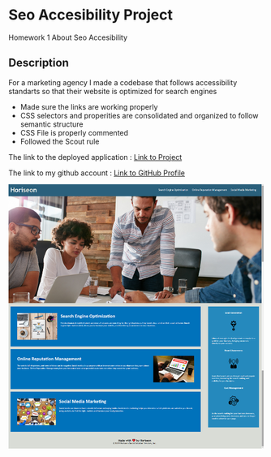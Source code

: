 # Seo Accesibility Project
Homework 1 About Seo Accesibility

## Description

For a marketing agency I made a codebase that follows accessibility standarts so that their website is optimized for search engines

* Made sure the links are working properly
* CSS selectors and properities are consolidated and organized to follow semantic structure
* CSS File is properly commented
* Followed the Scout rule


The link to the deployed application : [Link to Project](https://erenozgur98.github.io/seo-accesibility-hw1/)

The link to my github account : [Link to GitHub Profile](https://github.com/erenozgur98)



![seo-accesibility-hw1](seo-accesibility-hw1.png)


